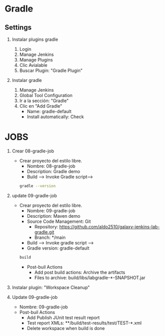 # Gradle

## Settings
1. Instalar plugins gradle
    1. Login
    1. Manage Jenkins
    1. Manage Plugins
    1. Clic Avialable
    1. Buscar Plugin: "Gradle Plugin"

1. Instalar gradle
    1. Manage Jenkins
    1. Global Tool Configuration
    1. Ir a la sección: "Gradle"
    1. Clic en "Add Gradle"
        * Name: gradle-default
        * Install automatically: Check



# JOBS
1. Crear 08-gradle-job
    * Crear proyecto del estilo libre.
        * Nombre: 08-gradle-job
        * Description: Gradle demo
        * Build --> Invoke Gradle script--> 
        ```bash         
        gradle --version
        ```

1. update 09-gradle-job
    * Crear proyecto del estilo libre.
        * Nombre: 09-gradle-job
        * Description: Maven demo
        * Source Code Management: Git
            * Repository: https://github.com/aldo2510/galaxy-jenkins-lab-gradle.git
            * Branch: */main
        * Build --> Invoke gradle script --> 
        * Gradle version: gradle-default
        ```bash         
        build
        ```
        * Post-buil Actions
            * Add post build actions: Archive the artifacts
            * Files to archive: build/libs/labgradle-*-SNAPSHOT.jar

1. Instalar plugin: "Workspace Cleanup"

1. Update 09-gradle-job
    * Nombre: 09-gradle-job
    * Post-buil Actions
        * Add Publish JUnit test result report
        * Test report XMLs: **/build/test-results/test/TEST-*.xml
        * Delete workspace when build is done


